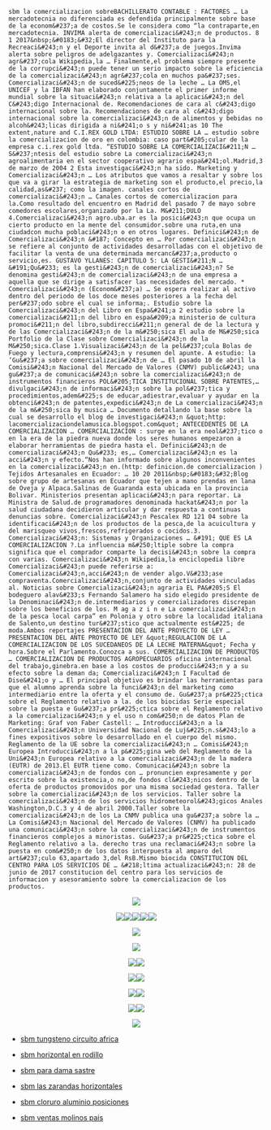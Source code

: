 
```
sbm la comercializacion sobreBACHILLERATO CONTABLE : FACTORES … La mercadotecnia no diferenciada es defendida principalmente sobre base de la econom&#237;a de costos.Se le considera como “la contraparte,en mercadotecnia. INVIMA alerta de comercializaci&#243;n de productos. 8 1 2017&nbsp;&#0183;&#32;El director del Instituto para la Recreaci&#243;n y el Deporte invita al d&#237;a de juegos.Invima alerta sobre peligros de adelgazantes y. Comercializaci&#243;n agr&#237;cola Wikipedia,la … Finalmente,el problema siempre presente de la corrupci&#243;n puede tener un serio impacto sobre la eficiencia de la comercializaci&#243;n agr&#237;cola en muchos pa&#237;ses. Comercializaci&#243;n de suced&#225;neos de la leche … La OMS,el UNICEF y la IBFAN han elaborado conjuntamente el primer informe mundial sobre la situaci&#243;n relativa a la aplicaci&#243;n del C&#243;digo Internacional de. Recomendaciones de cara al c&#243;digo internacional sobre la. Recomendaciones de cara al c&#243;digo internacional sobre la comercializaci&#243;n de alimentos y bebidas no alcoh&#243;licas dirigida a ni&#241;o s y ni&#241;as 10 The extent,nature and C.I.REX GOLD LTDA: ESTUDIO SOBRE LA … estudio sobre la comercializacion de oro en colombia: caso part&#205;cular de la empresa c.i.rex gold ltda. “ESTUDIO SOBRE LA COMERCIALIZACI&#211;N … S&#237;ntesis del estudio sobre La comercializaci&#243;n agroalimentaria en el sector cooperativo agrario espa&#241;ol.Madrid,3 de marzo de 2004 2 Esta investigaci&#243;n ha sido. Marketing y Comercializaci&#243;n … Los atributos que vamos a resaltar y sobre los que va a girar la estrategia de marketing son el producto,el precio,la calidad,as&#237; como la imagen. canales cortos de comercializaci&#243;n … Canales cortos de comercializacion para la.Como resultado del encuentro en Madrid del pasado 7 de mayo sobre comedores escolares,organizado por la La. M&#211;DULO 4.Comercializaci&#243;n agro.uba.ar es la posici&#243;n que ocupa un cierto producto en la mente del consumidor.sobre una ruta,en una ciudadcon mucha poblaci&#243;n o en otros lugares. Definici&#243;n de Comercializaci&#243;n &#187; Concepto en … Por comercializaci&#243;n se refiere al conjunto de actividades desarrolladas con el objetivo de facilitar la venta de una determinada mercanc&#237;a,producto o servicio,es. GUSTAVO YLLANES: CAPITULO 5: LA GESTI&#211;N … &#191;Qu&#233; es la gesti&#243;n de comercializaci&#243;n? Se denomina gesti&#243;n de comercializaci&#243;n de una empresa a aquella que se dirige a satisfacer las necesidades del mercado. * Comercializaci&#243;n (Econom&#237;a) … Se espera realizar al activo dentro del periodo de los doce meses posteriores a la fecha del per&#237;odo sobre el cual se informa;. Estudio sobre la Comercializaci&#243;n del Libro en Espa&#241;a 2 estudio sobre la comercializaci&#211;n del libro en espa&#209;a ministerio de cultura promoci&#211;n del libro,subdirecci&#211;n general de de la lectura y de las Comercializaci&#243;n de la m&#250;sica El aula de M&#250;sica Portfolio de la Clase sobre Comercializaci&#243;n de la M&#250;sica.Clase 1.Visualizaci&#243;n de la pel&#237;cula Bolas de Fuego y lectura,comprensi&#243;n y resumen del apunte. A estudio: la ‘Gu&#237;a sobre comercializaci&#243;n de … El pasado 10 de abril la Comisi&#243;n Nacional del Mercado de Valores (CNMV) public&#243; una gu&#237;a de comunicaci&#243;n sobre la comercializaci&#243;n de instrumentos financieros POL&#205;TICA INSTITUCIONAL SOBRE PATENTES,… divulgaci&#243;n de informaci&#243;n sobre la pol&#237;tica y procedimientos,adem&#225;s de educar,adiestrar,evaluar y ayudar en la obtenci&#243;n de patentes,expedici&#243;n de La comercializaci&#243;n de la m&#250;sica by musica … Documento detallando la base sobre la cual se desarrollo el blog de investigaci&#243;n &quot;http: lacomercializaciondelamusica.blogspot.com&quot; ANTECEDENTES DE LA COMERCIALIZACION … COMERCIALIZACION : surge en la era neol&#237;tico o en la era de la piedra nueva donde los seres humanos empezaron a elaborar herramientas de piedra hasta el. Definici&#243;n de comercializaci&#243;n Qu&#233; es,… Comercializaci&#243;n es la acci&#243;n y efecto.“Nos han informado sobre algunos inconvenientes en la comercializaci&#243;n en.(http: definicion.de comercializacion ) Tejidos Artesanales en Ecuador: … 10 20 2011&nbsp;&#0183;&#32;Blog sobre grupo de artesanas en Ecuador que tejen a mano prendas en lana de Oveja y Alpaca.Salinas de Guaranda esta ubicada en la provincia Bolivar. Ministerios presentan aplicaci&#243;n para reportar. La Ministra de Salud.de programadores denominada hackat&#243;n por la salud ciudadana decidieron articular y dar respuesta a continuas denuncias sobre. Comercializaci&#243;n Pescalex RD 121 04 sobre la identificaci&#243;n de los productos de la pesca,de la acuicultura y del marisqueo vivos,frescos,refrigerados o cocidos.3. Comercializaci&#243;n: Sistemas y Organizaciones … &#191; QUE ES LA COMERCIALIZACION ?.La influencia m&#250;ltiple sobre la compra significa que el comprador comparte la decisi&#243;n sobre la compra con varias. Comercializaci&#243;n Wikipedia,la enciclopedia libre Comercializaci&#243;n puede referirse a: Comercializaci&#243;n,acci&#243;n de vender algo.V&#233;ase compraventa.Comercializaci&#243;n,conjunto de actividades vinculadas al. Noticias sobre Comercializaci&#243;n agraria EL PA&#205;S El bodeguero alav&#233;s Fernando Salamero ha sido elegido presidente de la Denominaci&#243;n de.intermediarios y comercializadores discrepan sobre los beneficios de los. M ag a z i n e La comercializaci&#243;n de la pesca local carpa” en Polonia y otro sobre la localidad italiana de Salento,un destino tur&#237;stico que actualmente est&#225; de moda.Ambos reportajes PRESENTACION DEL ANTE PROYECTO DE LEY … PRESENTACION DEL ANTE PROYECTO DE LEY &quot;REGULACION DE LA COMERCIALIZACION DE LOS SUCEDANEOS DE LA LECHE MATERNA&quot; Fecha y hora.Sobre el Parlamento.Conozca a sus. COMERCIALIZACION DE PRODUCTOS … COMERCIALIZACION DE PRODUCTOS AGROPECUARIOS oficina internacional del trabajo,ginebra.en base a los costos de producci&#243;n y a su efecto sobre la deman da; Comercializaci&#243;n I Facultad de Dise&#241;o y … El principal objetivo es brindar las herramientas para que el alumno aprenda sobre la funci&#243;n del marketing como intermediario entre la oferta y el consumo de. Gu&#237;a pr&#225;ctica sobre el Reglamento relativo a la. de los biocidas Serie especial sobre la puesta e Gu&#237;a pr&#225;ctica sobre el Reglamento relativo a la comercializaci&#243;n y el uso n com&#250;n de datos Plan de Marketing: Graf von Faber Castell: … Introducci&#243;n a la Comercializaci&#243;n Universidad Nacional de Luj&#225;n.s&#243;lo a fines expositivos sobre lo desarrollado en el cuerpo del mismo. Reglamento de la UE sobre la comercializaci&#243;n … Comisi&#243;n Europea Introducci&#243;n a la p&#225;gina web del Reglamento de la Uni&#243;n Europea relativo a la comercializaci&#243;n de la madera (EUTR) de 2013.El EUTR tiene como. Comunicaci&#243;n sobre la comercializaci&#243;n de fondos con … pronuncien expresamente y por escrito sobre la existencia,o no,de fondos cl&#243;nicos dentro de la oferta de productos promovidos por una misma sociedad gestora. Taller sobre la comercializaci&#243;n de los servicios. Taller sobre la comercializaci&#243;n de los servicios hidrometeorol&#243;gicos Anales Washington,D.C.3 y 4 de abril 2000.Taller sobre la comercializaci&#243;n de los La CNMV publica una gu&#237;a sobre la … La Comisi&#243;n Nacional del Mercado de Valores (CNMV) ha publicado una comunicaci&#243;n sobre la comercializaci&#243;n de instrumentos financieros complejos a minoristas. Gu&#237;a pr&#225;ctica sobre el Reglamento relativo a la. derecho tras una reclamaci&#243;n sobre la puesta en com&#250;n de los datos interpuesta al amparo del art&#237;culo 63,apartado 3,del RsB.Mismo biocida CONSTITUCION DEL CENTRO PARA LOS SERVICIOS DE … &#218;ltima actualizaci&#243;n: 28 de junio de 2017 constitucion del centro para los servicios de informacion y asesoramiento sobre la comercializacion de los productos. 
```

<div align="center">

<a href="https://es-crusher.shibang-china.com/github&k=sbm+la+comercializacion+sobre"><img src="https://static.shibang-china.com/es/crusher/logo.jpg"></a>

<a href="https://es-crusher.shibang-china.com/github&k=sbm+la+comercializacion+sobre"><img src="https://static.shibang-china.com/es/crusher/index.jpg"></a><a href="https://es-crusher.shibang-china.com/material.htmlgithub&k=sbm+la+comercializacion+sobre"><img src="https://static.shibang-china.com/es/crusher/material.jpg"></a><a href="https://es-crusher.shibang-china.com/application.htmlgithub&k=sbm+la+comercializacion+sobre"><img src="https://static.shibang-china.com/es/crusher/application.jpg"></a><a href="https://es-crusher.shibang-china.com/aboutus.htmlgithub&k=sbm+la+comercializacion+sobre"><img src="https://static.shibang-china.com/es/crusher/aboutus.jpg"></a><a href="https://es-crusher.shibang-china.com/contact.htmlgithub&k=sbm+la+comercializacion+sobre"><img src="https://static.shibang-china.com/es/crusher/contact.jpg"></a>

<a href="https://es-crusher.shibang-china.com/github&k=sbm+la+comercializacion+sobre"><img src="https://static.shibang-china.com/es/crusher/banner.jpg"></a>

<a href="https://swt.shibang-china.com/github&k=sbm+la+comercializacion+sobre"><img src="https://static.shibang-china.com/es/crusher/text.jpg"></a>

<a href="https://swt.shibang-china.com/github&k=sbm+la+comercializacion+sobre"><img src="https://static.shibang-china.com/es/crusher/chat.jpg"></a><a href="https://es-crusher.shibang-china.com/contact.htmlgithub&k=sbm+la+comercializacion+sobre"><img src="https://static.shibang-china.com/es/crusher/message.jpg"></a>

<a href="https://es-crusher.shibang-china.com/products/pe.htmlgithub&k=sbm+la+comercializacion+sobre"><img src="https://static.shibang-china.com/es/crusher/pe.jpg"></a><a href="https://es-crusher.shibang-china.com/products/pf.htmlgithub&k=sbm+la+comercializacion+sobre"><img src="https://static.shibang-china.com/es/crusher/pf.jpg"></a>

<a href="https://es-crusher.shibang-china.com/products/hpt.htmlgithub&k=sbm+la+comercializacion+sobre"><img src="https://static.shibang-china.com/es/crusher/hpt.jpg"></a><a href="https://es-crusher.shibang-china.com/products/vsi.htmlgithub&k=sbm+la+comercializacion+sobre"><img src="https://static.shibang-china.com/es/crusher/vsi.jpg"></a>

<a href="https://es-crusher.shibang-china.com/products/klv.htmlgithub&k=sbm+la+comercializacion+sobre"><img src="https://static.shibang-china.com/es/crusher/klv.jpg"></a><a href="https://es-crusher.shibang-china.com/products/portable.htmlgithub&k=sbm+la+comercializacion+sobre"><img src="https://static.shibang-china.com/es/crusher/portable.jpg"></a>

<a href="https://swt.shibang-china.com/github&k=sbm+la+comercializacion+sobre"><img src="https://static.shibang-china.com/es/crusher/case.jpg"></a>

</div>


* [sbm tungsteno circuito africa](sbm%20tungsteno%20circuito%20africa.md)

* [sbm horizontal en rodillo](sbm%20horizontal%20en%20rodillo.md)

* [sbm para dama sastre](sbm%20para%20dama%20sastre.md)

* [sbm las zarandas horizontales](sbm%20las%20zarandas%20horizontales.md)

* [sbm cloruro aluminio posiciones](sbm%20cloruro%20aluminio%20posiciones.md)

* [sbm ventas molinos pais](sbm%20ventas%20molinos%20pais.md)